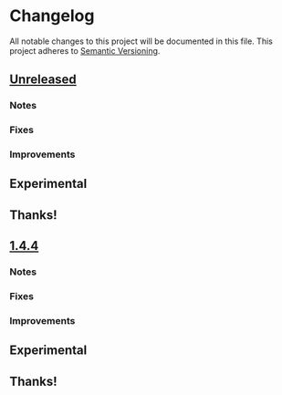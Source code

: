# Changelog

All notable changes to this project will be documented in this file.
This project adheres to [Semantic Versioning](https://semver.org/spec/v2.0.0.html).

## [Unreleased]

### Notes

### Fixes

### Improvements

## Experimental

## Thanks!

## [1.4.4]

### Notes

### Fixes

### Improvements

## Experimental

## Thanks!

[Unreleased]: https://github.com/oracle/helidon-build-tools/compare/2.0.0-RC3...HEAD
[1.4.4]: https://github.com/oracle/helidon-build-tools/compare/1.4.3..1.4.4
